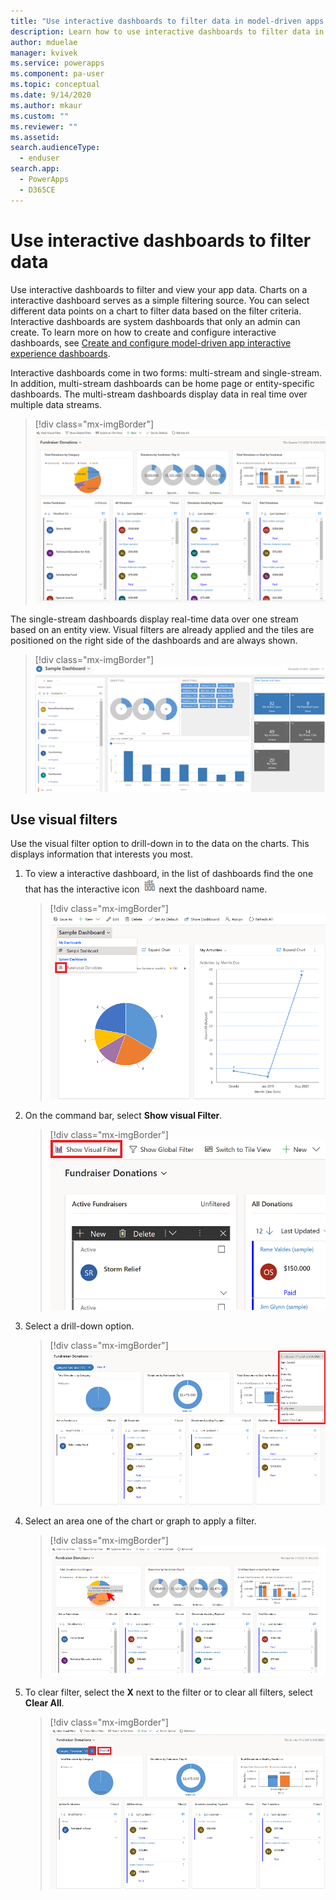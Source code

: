 ```yaml
---
title: "Use interactive dashboards to filter data in model-driven apps| MicrosoftDocs"
description: Learn how to use interactive dashboards to filter data in Power Apps
author: mduelae
manager: kvivek
ms.service: powerapps
ms.component: pa-user
ms.topic: conceptual
ms.date: 9/14/2020
ms.author: mkaur
ms.custom: ""
ms.reviewer: ""
ms.assetid: 
search.audienceType: 
  - enduser
search.app: 
  - PowerApps
  - D365CE
---
```

# Use interactive dashboards to filter data

Use interactive dashboards to filter and view your app data. Charts on a interactive dashboard serves as a simple filtering source. You can select different data points on a chart to filter data based on the filter criteria. 
Interactive dashboards are system dashboards that only an admin can create. To learn more on how to create and configure interactive dashboards, see [Create and configure model-driven app interactive experience dashboards](https://docs.microsoft.com/powerapps/maker/model-driven-apps/configure-interactive-experience-dashboards).

Interactive dashboards come in two forms: multi-stream and single-stream. In addition, multi-stream dashboards can be home page or entity-specific dashboards. The multi-stream dashboards display data in real time over multiple data streams. 


> [!div class="mx-imgBorder"]
> ![Multi-stream interactive dashboard](media/interactive_dashboard.png "Multi-stream interactive dashboard") 


The single-stream dashboards display real-time data over one stream based on an entity view. Visual filters are already applied and the tiles are positioned on the right side of the dashboards and are always shown.

> [!div class="mx-imgBorder"]
> ![Single stream interactive dashboard](media/single_stream.png "Single stream interactive dashboard") 

 
 ## Use visual filters
 
 Use the visual filter option to drill-down in to the data on the charts. This displays information that interests you most.

 1. To view a interactive dashboard, in the list of dashboards find the one that has the interactive icon ![Interactive dashboard icon](media/interactive_dashboard_icon.png "Interactive dashboard icon") next the dashboard name.

    > [!div class="mx-imgBorder"]
    > ![View a interactive dashboard](media/view_interactive_dashboard.png "view a interactive dashboard")
  
2. On the command bar, select **Show visual Filter**. 


   > [!div class="mx-imgBorder"]
   > ![Show visual filter](media/show_visual_filter.png "Show visual filter")
  
3. Select a drill-down option.


   > [!div class="mx-imgBorder"]
   > ![Select drill-down option](media/drill_down.png "Select drill-down option")
  
4. Select an area one of the chart or graph to apply a filter. 

   > [!div class="mx-imgBorder"]
   > ![Select an area on a chart](media/select_chart_area.png "Select an area on a chart")
  
5. To clear filter, select the **X** next to the filter or to clear all filters, select **Clear All**.

   > [!div class="mx-imgBorder"]
   > ![Clear filters](media/clear_filter.png "Clear filters")
